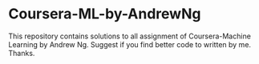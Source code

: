# Coursera-ML-by-AndrewNg
This repository contains solutions to all assignment of Coursera-Machine Learning by Andrew Ng.
Suggest if you find better code to written by me.
Thanks.
